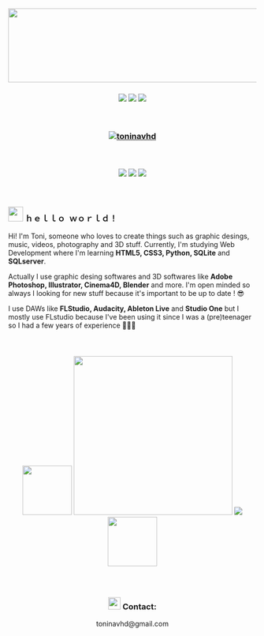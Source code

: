 <h3 align="center"><img align="center" width="710" height="150" src="https://github.com/toninavhd/img/blob/main/toninavwind_2-ezgif.com-optimize%20(1).gif?raw=true"/></h3>

 <h3 align="center"><img src="https://64.media.tumblr.com/c4fb4e0efc4bf4cfd76d34143396f711/a5f312680aee2872-2f/s250x400/7f1275dc80a201752ef1ee0791fb70b4288a77d5.gifv"/> <img src="https://64.media.tumblr.com/bf9143aeefe99102795cc889ff2e7c77/d6b264f8b35b0623-ec/s400x600/f4a5994fc2a95377af32ea5219ef72062de498e1.gifv"/> <img src="https://64.media.tumblr.com/c4fb4e0efc4bf4cfd76d34143396f711/a5f312680aee2872-2f/s250x400/7f1275dc80a201752ef1ee0791fb70b4288a77d5.gifv"/> </h3>

<p align="center"> 
<br>
<a href="https://github.com/ryo-ma/github-profile-trophy">

<h3 align='center'><img src="https://github-trophies.vercel.app/?username=toninavhd&theme=darkhub&no-frame=true&no-bg=false&margin-w=4" alt="toninavhd" /></a> </h3></p>

<br>

 <h3 align="center"><img src="https://64.media.tumblr.com/db1902d7a6af8da3f321f36ed3d977ae/dff5798c932c4cd2-a3/s250x400/56da797335a021d5ec113e6850574654ed22c55a.gifv"/> <img src="https://i.imgur.com/u1l3nVs.gif"> <img src="https://64.media.tumblr.com/db1902d7a6af8da3f321f36ed3d977ae/dff5798c932c4cd2-a3/s250x400/56da797335a021d5ec113e6850574654ed22c55a.gifv"/> </h3>

<br>
 <h3 align="left"> <img width="30" src="https://web.archive.org/web/20090728144812/http://www.geocities.com/nessgaming_domain/Kirby_Hi.gif"/>  ﻿ｈｅｌｌｏ  ｗｏｒｌｄ！ </h3>
  <p> Hi! I'm Toni, someone who loves to create things such as graphic desings, music, videos, photography and 3D stuff.
Currently, I'm studying Web Development where I'm learning <b>HTML5, CSS3, Python, SQLite</b> and <b>SQLserver</b>. </p>
<p>Actually I use graphic desing softwares and 3D softwares like <b>Adobe Photoshop, Illustrator, Cinema4D, Blender</b> and more. I'm open minded so always I looking for new stuff because it's important to be up to date ! 😎</p>
<p>I use DAWs like <b>FLStudio, Audacity, Ableton Live</b> and <b>Studio One</b> but I mostly use FLstudio because I've been using it since I was a (pre)teenager so I had a few years of experience 🤣🤣🤣 </p>
<br>
<p><h3 align='center'><img width='100' src='https://64.media.tumblr.com/81e3223e47b16730c35139fb189f82d5/6f50ff0ff4b01318-37/s400x600/4110a3eca9b557af7dc1bb33e93ecb801e85248f.gifv'>
<img width='322' src='https://github-readme-stats.vercel.app/api?username=toninavhd&theme=dark&hide_border=false&include_all_commits=false&count_private=false'> <img src ='https://github-readme-stats.vercel.app/api/top-langs/?username=toninavhd&theme=dark&hide_border=false&include_all_commits=false&count_private=false&layout=compact'> <img width='100' src='https://64.media.tumblr.com/81e3223e47b16730c35139fb189f82d5/6f50ff0ff4b01318-37/s400x600/4110a3eca9b557af7dc1bb33e93ecb801e85248f.gifv'> </h3>
</p>
<br>
<h2></h2>
<h3 align="center">
<img width="25" src="https://web.archive.org/web/20091027013712im_/http://it.geocities.com/pdroghi/picchio.gif"/> Contact: </h3>


<p align="center">toninavhd@gmail.com
</p>

<!--
**toninavhd/toninavhd** is a ✨ _special_ ✨ repository because its `README.md` (this file) appears on your GitHub profile.
Here are some ideas to get you started:
- 🔭 I’m currently working on ...
- 🌱 I’m currently learning ...
- 👯 I’m looking to collaborate on ...
- 🤔 I’m looking for help with ...
- 💬 Ask me about ...
- 📫 How to reach me: ...
- 😄 Pronouns: ...
- ⚡ Fun fact: ...
-->
